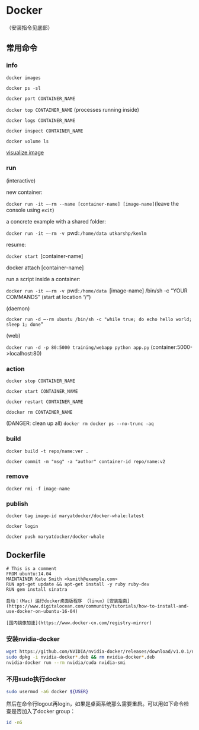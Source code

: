 # Docker

（安装指令见底部）

常用命令
----

### info

`docker images`

`docker ps -sl`

`docker port CONTAINER_NAME`

`docker top CONTAINER_NAME` (processes running inside)

`docker logs CONTAINER_NAME`

`docker inspect CONTAINER_NAME`

`docker volume ls`

[visualize image](https://imagelayers.io)

### run

(interactive)

new container:

`docker run -it —-rm --name [container-name] [image-name]`​ (leave the console using ​`exit`​)

a concrete example with a shared folder:

`docker run -it —-rm -v `pwd`:/home/data utkarshp/kenlm`

resume:

`​docker start `[container-name]

docker attach [container-name]

run a script inside a container:

`​docker run -it —-rm -v `pwd`:/home/data `[image-name] /bin/sh -c “YOUR COMMANDS”`​`​ (`​`​start at location “/“​)

(daemon)

`docker run -d —-rm ubuntu /bin/sh -c "while true; do echo hello world; sleep 1; done”`

(web)

`docker run -d -p 80:5000 training/webapp python app.py` (container:5000-\>localhost:80)

### action

`docker stop CONTAINER_NAME`

`docker start CONTAINER_NAME`

`docker restart CONTAINER_NAME`

`ddocker rm CONTAINER_NAME`

(DANGER: clean up all) `docker rm docker ps --no-trunc -aq` 

### build

`docker build -t repo/name:ver .`

`docker commit -m "msg" -a "author" container-id repo/name:v2`

### remove

`docker rmi -f image-name`

### publish

`docker tag image-id maryatdocker/docker-whale:latest`

`docker login`

`docker push maryatdocker/docker-whale` 

Dockerfile
----------

```
# This is a comment
FROM ubuntu:14.04
MAINTAINER Kate Smith <ksmith@example.com>
RUN apt-get update && apt-get install -y ruby ruby-dev
RUN gem install sinatra

```

    启动：(Mac) 运行docker桌面版程序 （linux）[安装指南](https://www.digitalocean.com/community/tutorials/how-to-install-and-use-docker-on-ubuntu-16-04)

    [国内镜像加速](https://www.docker-cn.com/registry-mirror)

### 安装nvidia-docker

```sh
wget https://github.com/NVIDIA/nvidia-docker/releases/download/v1.0.1/nvidia-docker_1.0.1-1_amd64.deb
sudo dpkg -i nvidia-docker*.deb && rm nvidia-docker*.deb
nvidia-docker run --rm nvidia/cuda nvidia-smi
```

### 不用sudo执行docker

```sh
sudo usermod -aG docker ${USER}
```

然后在命令行logout再login，如果是桌面系统那么需要重启。可以用如下命令检查是否加入了docker group：

```sh
id -nG
```